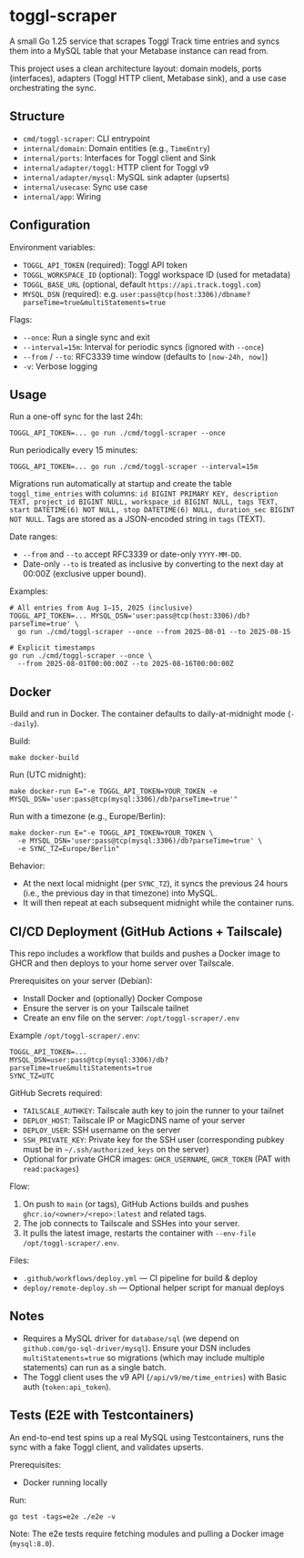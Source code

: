 # toggl-scraper

A small Go 1.25 service that scrapes Toggl Track time entries and syncs them into a MySQL table that your Metabase instance can read from.

This project uses a clean architecture layout: domain models, ports (interfaces), adapters (Toggl HTTP client, Metabase sink), and a use case orchestrating the sync.

## Structure

- `cmd/toggl-scraper`: CLI entrypoint
- `internal/domain`: Domain entities (e.g., `TimeEntry`)
- `internal/ports`: Interfaces for Toggl client and Sink
- `internal/adapter/toggl`: HTTP client for Toggl v9
- `internal/adapter/mysql`: MySQL sink adapter (upserts)
- `internal/usecase`: Sync use case
- `internal/app`: Wiring

## Configuration

Environment variables:

- `TOGGL_API_TOKEN` (required): Toggl API token
- `TOGGL_WORKSPACE_ID` (optional): Toggl workspace ID (used for metadata)
- `TOGGL_BASE_URL` (optional, default `https://api.track.toggl.com`)
- `MYSQL_DSN` (required): e.g. `user:pass@tcp(host:3306)/dbname?parseTime=true&multiStatements=true`

Flags:

- `--once`: Run a single sync and exit
- `--interval=15m`: Interval for periodic syncs (ignored with `--once`)
- `--from` / `--to`: RFC3339 time window (defaults to `[now-24h, now]`)
- `-v`: Verbose logging

## Usage

Run a one-off sync for the last 24h:

```
TOGGL_API_TOKEN=... go run ./cmd/toggl-scraper --once
```

Run periodically every 15 minutes:

```
TOGGL_API_TOKEN=... go run ./cmd/toggl-scraper --interval=15m
```

Migrations run automatically at startup and create the table `toggl_time_entries` with columns:
`id BIGINT PRIMARY KEY, description TEXT, project_id BIGINT NULL, workspace_id BIGINT NULL, tags TEXT, start DATETIME(6) NOT NULL, stop DATETIME(6) NULL, duration_sec BIGINT NOT NULL`.
Tags are stored as a JSON-encoded string in `tags` (TEXT).

Date ranges:

- `--from` and `--to` accept RFC3339 or date-only `YYYY-MM-DD`.
- Date-only `--to` is treated as inclusive by converting to the next day at 00:00Z (exclusive upper bound).

Examples:

```
# All entries from Aug 1–15, 2025 (inclusive)
TOGGL_API_TOKEN=... MYSQL_DSN='user:pass@tcp(host:3306)/db?parseTime=true' \
  go run ./cmd/toggl-scraper --once --from 2025-08-01 --to 2025-08-15

# Explicit timestamps
go run ./cmd/toggl-scraper --once \
  --from 2025-08-01T00:00:00Z --to 2025-08-16T00:00:00Z
```

## Docker

Build and run in Docker. The container defaults to daily-at-midnight mode (`--daily`).

Build:

```
make docker-build
```

Run (UTC midnight):

```
make docker-run E="-e TOGGL_API_TOKEN=YOUR_TOKEN -e MYSQL_DSN='user:pass@tcp(mysql:3306)/db?parseTime=true'"
```

Run with a timezone (e.g., Europe/Berlin):

```
make docker-run E="-e TOGGL_API_TOKEN=YOUR_TOKEN \
  -e MYSQL_DSN='user:pass@tcp(mysql:3306)/db?parseTime=true' \
  -e SYNC_TZ=Europe/Berlin"
```

Behavior:
- At the next local midnight (per `SYNC_TZ`), it syncs the previous 24 hours (i.e., the previous day in that timezone) into MySQL.
- It will then repeat at each subsequent midnight while the container runs.

## CI/CD Deployment (GitHub Actions + Tailscale)

This repo includes a workflow that builds and pushes a Docker image to GHCR and then deploys to your home server over Tailscale.

Prerequisites on your server (Debian):
- Install Docker and (optionally) Docker Compose
- Ensure the server is on your Tailscale tailnet
- Create an env file on the server: `/opt/toggl-scraper/.env`

Example `/opt/toggl-scraper/.env`:

```
TOGGL_API_TOKEN=... 
MYSQL_DSN=user:pass@tcp(mysql:3306)/db?parseTime=true&multiStatements=true
SYNC_TZ=UTC
```

GitHub Secrets required:
- `TAILSCALE_AUTHKEY`: Tailscale auth key to join the runner to your tailnet
- `DEPLOY_HOST`: Tailscale IP or MagicDNS name of your server
- `DEPLOY_USER`: SSH username on the server
- `SSH_PRIVATE_KEY`: Private key for the SSH user (corresponding pubkey must be in `~/.ssh/authorized_keys` on the server)
- Optional for private GHCR images: `GHCR_USERNAME`, `GHCR_TOKEN` (PAT with `read:packages`)

Flow:
1. On push to `main` (or tags), GitHub Actions builds and pushes `ghcr.io/<owner>/<repo>:latest` and related tags.
2. The job connects to Tailscale and SSHes into your server.
3. It pulls the latest image, restarts the container with `--env-file /opt/toggl-scraper/.env`.

Files:
- `.github/workflows/deploy.yml` — CI pipeline for build & deploy
- `deploy/remote-deploy.sh` — Optional helper script for manual deploys

## Notes

- Requires a MySQL driver for `database/sql` (we depend on `github.com/go-sql-driver/mysql`). Ensure your DSN includes `multiStatements=true` so migrations (which may include multiple statements) can run as a single batch.
- The Toggl client uses the v9 API (`/api/v9/me/time_entries`) with Basic auth (`token:api_token`).

## Tests (E2E with Testcontainers)

An end-to-end test spins up a real MySQL using Testcontainers, runs the sync with a fake Toggl client, and validates upserts.

Prerequisites:

- Docker running locally

Run:

```
go test -tags=e2e ./e2e -v
```

Note: The e2e tests require fetching modules and pulling a Docker image (`mysql:8.0`).
